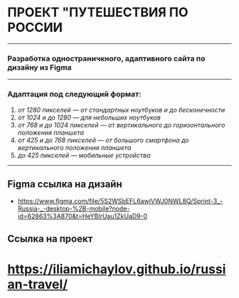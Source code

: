 # ПРОЕКТ **"ПУТЕШЕСТВИЯ ПО РОССИИ**
___

### Разработка одностраничкного, адаптивного сайта по дизайну из Figma 

___

### Адаптация под следующий формат:

1. *от 1280 пикселей — от стандартных ноутбуков и до бесконечности*
2. *от 1024 и до 1280 — для небольших ноутбуков*
3. *от 768 и до 1024 пикселей — от вертикального до горизонтального положения планшета*
4. *от 425 и до 768 пикселей — от большого смартфона до вертикального положения планшета*
5. *до 425 пикселей — мобильные устройства*
___

## Figma ссылка на дизайн
 - https://www.figma.com/file/5S2WSbEFL6awjVWJ0NWL8Q/Sprint-3_-Russia-_-desktop-%2B-mobile?node-id=62863%3A870&t=HeYBIrUau1ZkUaD9-0

## Ссылка на проект
# https://iliamichaylov.github.io/russian-travel/ 

